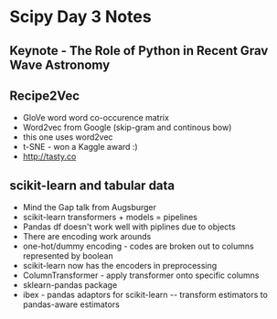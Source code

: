 # Scipy Day 3 Notes #

## Keynote - The Role of Python in Recent Grav Wave Astronomy ##

## Recipe2Vec ##

* GloVe word word co-occurence matrix
* Word2vec from Google (skip-gram and continous bow)
* this one uses word2vec
* t-SNE - won a Kaggle award :)
* http://tasty.co

## scikit-learn and tabular data ##

* Mind the Gap talk from Augsburger
* scikit-learn transformers + models = pipelines
* Pandas df doesn't work well with piplines due to objects
* There are encoding work arounds
* one-hot/dummy encoding - codes are broken out to columns represented by boolean
* scikit-learn now has the encoders in preprocessing
* ColumnTransformer - apply transformer onto specific columns
* sklearn-pandas package
* ibex - pandas adaptors for scikit-learn -- transform estimators to pandas-aware estimators
